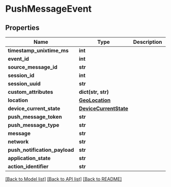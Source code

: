 # PushMessageEvent

## Properties
Name | Type | Description | Notes
------------ | ------------- | ------------- | -------------
**timestamp_unixtime_ms** | **int** |  | [optional] 
**event_id** | **int** |  | [optional] 
**source_message_id** | **str** |  | [optional] 
**session_id** | **int** |  | [optional] 
**session_uuid** | **str** |  | [optional] 
**custom_attributes** | **dict(str, str)** |  | [optional] 
**location** | [**GeoLocation**](GeoLocation.md) |  | [optional] 
**device_current_state** | [**DeviceCurrentState**](DeviceCurrentState.md) |  | [optional] 
**push_message_token** | **str** |  | 
**push_message_type** | **str** |  | 
**message** | **str** |  | [optional] 
**network** | **str** |  | [optional] 
**push_notification_payload** | **str** |  | 
**application_state** | **str** |  | 
**action_identifier** | **str** |  | [optional] 

[[Back to Model list]](../README.md#documentation-for-models) [[Back to API list]](../README.md#documentation-for-api-endpoints) [[Back to README]](../README.md)


